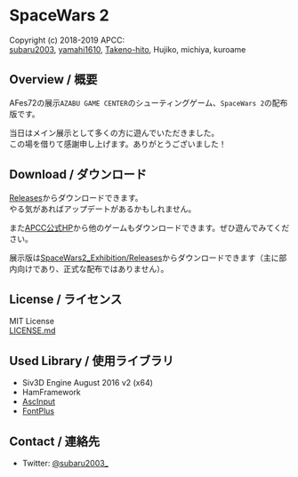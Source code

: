# SpaceWars 2
Copyright (c) 2018-2019 APCC:  
[subaru2003], [yamahi1610], [Takeno-hito], Hujiko, michiya, kuroame

## Overview / 概要
AFes72の展示`AZABU GAME CENTER`のシューティングゲーム、`SpaceWars 2`の配布版です。  

当日はメイン展示として多くの方に遊んでいただきました。  
この場を借りて感謝申し上げます。ありがとうございました！

## Download / ダウンロード
[Releases]からダウンロードできます。  
やる気があればアップデートがあるかもしれません。  
  
また[APCC公式HP]から他のゲームもダウンロードできます。ぜひ遊んでみてください。

展示版は[SpaceWars2_Exhibition/Releases]からダウンロードできます（主に部内向けであり、正式な配布ではありません）。

## License / ライセンス
MIT License  
[LICENSE.md]

## Used Library / 使用ライブラリ
- Siv3D Engine August 2016 v2 (x64)
- HamFramework
- [AscInput]
- [FontPlus]

## Contact / 連絡先
- Twitter: [@subaru2003_]

[subaru2003]:  https://github.com/subaru2003
[yamahi1610]:  https://github.com/yamahi1610
[Takeno-hito]: https://github.com/Takeno-hito

[Releases]: https://github.com/subaru2003/SpaceWars2/releases
[SpaceWars2_Exhibition/Releases]: https://github.com/subaru-apcc/SpaceWars2_Exhibition/releases
[LICENSE.md]: https://github.com/subaru2003/SpaceWars2/blob/master/LICENSE.md

[APCC公式HP]: https://apcc.jp/products/

[AscInput]: https://github.com/ChunChunMorning/AscInput
[FontPlus]: https://github.com/subaru2003/FontPlus

[@subaru2003_]: https://twitter.com/subaru2003_
